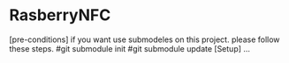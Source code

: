 RasberryNFC
===========
[pre-conditions]
if you want use submodeles on this project.
please follow these steps.
#git submodule init
#git submodule update
[Setup]
...
